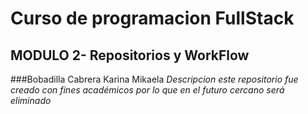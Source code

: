 # Curso de programacion FullStack
## MODULO 2- Repositorios y WorkFlow
###Bobadilla Cabrera Karina Mikaela 
*Descripcion este repositorio fue creado con fines académicos por lo que en el futuro
cercano será eliminado*


